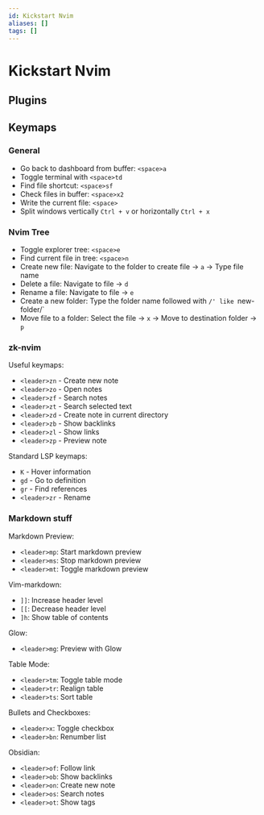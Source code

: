 ```yaml
---
id: Kickstart Nvim
aliases: []
tags: []
---
```


# Kickstart Nvim

## Plugins

## Keymaps

### General

- Go back to dashboard from buffer: `<space>a`
- Toggle terminal with `<space>td`
- Find file shortcut: `<space>sf`
- Check files in buffer: `<space>x2`
- Write the current file: `<space>`
- Split windows vertically `Ctrl + v` or horizontally `Ctrl + x`

### Nvim Tree

- Toggle explorer tree: `<space>e`
- Find current file in tree: `<space>n`
- Create new file: Navigate to the folder to create file -> `a` -> Type file
  name
- Delete a file: Navigate to file -> `d`
- Rename a file: Navigate to file -> `e`
- Create a new folder: Type the folder name followed with `/' like `new-folder/`
- Move file to a folder: Select the file -> `x` -> Move to destination folder ->
  `p`

### zk-nvim

Useful keymaps:

- `<leader>zn` - Create new note
- `<leader>zo` - Open notes
- `<leader>zf` - Search notes
- `<leader>zt` - Search selected text
- `<leader>zd` - Create note in current directory
- `<leader>zb` - Show backlinks
- `<leader>zl` - Show links
- `<leader>zp` - Preview note

Standard LSP keymaps:

- `K` - Hover information
- `gd` - Go to definition
- `gr` - Find references
- `<leader>zr` - Rename

### Markdown stuff

Markdown Preview:

- `<leader>mp`: Start markdown preview
- `<leader>ms`: Stop markdown preview
- `<leader>mt`: Toggle markdown preview

Vim-markdown:

- `]]`: Increase header level
- `[[`: Decrease header level
- `]h`: Show table of contents

Glow:

- `<leader>mg`: Preview with Glow

Table Mode:

- `<leader>tm`: Toggle table mode
- `<leader>tr`: Realign table
- `<leader>ts`: Sort table

Bullets and Checkboxes:

- `<leader>x`: Toggle checkbox
- `<leader>bn`: Renumber list

Obsidian:

- `<leader>of`: Follow link
- `<leader>ob`: Show backlinks
- `<leader>on`: Create new note
- `<leader>os`: Search notes
- `<leader>ot`: Show tags
